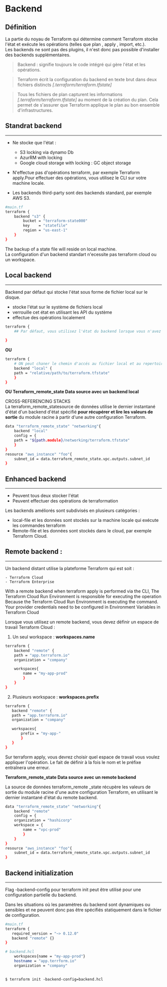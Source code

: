# Backend 

## Définition 

La partie du noyau de Terraform qui détermine comment Terraform stocke l'état et exécute les opérations (telles que plan , apply , import, etc.).   
Les backends ne sont pas des plugins, il n'est donc pas possible d'installer des backends supplémentaires.

> Backend : signifie toujours le code intégré qui gère l'état et les opérations.

> Terraform écrit la configuration du backend en texte brut dans deux fichiers distincts *[.terraform/terraform.tfstate]*

> Tous les fichiers de plan capturent les informations *[.terraform/terraform.tfstate]* au moment de la création du plan. Cela permet de s'assurer que Terraform applique le plan au bon ensemble d'infrastructures.


## Standrat backend 
---------------------

- Ne stocke que l'état : 

    - S3 locking via dynamo Db 
    - AzurRM with locking 
    - Google cloud storage with locking : GC object storage 

- N'effectue pas d'opérations terraform, par exemple Terraform apply.Pour effectuer des opérations, vous utilisez le CLI sur votre machine locale.
- Les backends third-party sont des backends standard, par exemple AWS S3.

```sh
#main.tf 
terraform { 
    backend "s3" {
        bucket = "terraform-state000"
        key    = "statefile"
        region = "us-east-1"
    }
}
```
The backup of a state file will reside on local machine.   
La configuration d'un backend standart n'ecessite pas terraform cloud ou un workspace.  

## Local backend 
----------------
Backend par défaut qui stocke l'état sous forme de fichier local sur le disque.

- stocke l'état sur le système de fichiers local
- verrouille cet état en utilisant les API du système
- effectue des opérations localement

```sh 
terraform { 
    ## Par défaut, vous utilisez l'état du backend lorsque vous n'avez pas spécifié backend.
    
}
```

**OU** 

```sh
terraform { 
    # ON peut chaner le chemin d'accés au fichier local et au repertoire de travail
    backend "local" {
    path = "relative/path/to/terraform.tfstate"
    }
}
```
**OU Terraform_remote_state Data source avec un backend local** 

CROSS-REFERENCING STACKS  
La terraform_remote_statesource de données utilise le dernier instantané d'état d'un backend d'état spécifié **pour récupérer et lire les valeurs de sortie** du module racine à partir d'une autre configuration Terraform.

```sh
data "terraform_remote_state" "networking"{ 
    backend "local" 
    config = {
    path = "${path.module}/networking/terraform.tfstate"
    }
}
resource "aws_instance" "foo"{
    subnet_id = data.terraform_remote_state.vpc.outputs.subnet_id 
}
```
    
## Enhanced backend 
-----------------------

- Peuvent tous deux stocker l'état
- Peuvent effectuer des opérations de terraformation

Les backends améliorés sont subdivisés en plusieurs catégories :

- local-file et les données sont stockés sur la machine locale qui exécute les commandes terraform   
- Remote-file et les données sont stockés dans le cloud, par exemple Terraform Cloud.

## Remote backend : 
---------------------------

Un backend distant utilise la plateforme Terraform qui est soit :

    - Terraform Cloud
    - Terraform Enterprise

With a remote backend when terraform apply is performed via the CLI, The Terraform Cloud Run Environment is responsible for executing the operation Because the Terraform Cloud Run Environment is executing the command. Your provider credentials need to be configured in Environment Variables in Terraform Cloud

Lorsque vous utilisez un remote backend, vous devez définir un espace de travail Terraform Cloud : 

1. Un seul workspace : **workspaces.name**

```sh
terraform { 
    backend "remote" {
    path = "app.terraform.io"
    organization = "company" 

    workspaces{
        name = "my-app-prod"
        }
    }
}
```
2. Plusieurs workspace : **workspaces.prefix**

 ```sh
terraform { 
    backend "remote" {
    path = "app.terraform.io"
    organization = "company" 

    workspaces{
        prefix = "my-app-"
        }
    }
}
```

Sur terraform apply, vous devrez choisir quel espace de travail vous voulez appliquer l'opération. Le fait de définir à la fois le nom et le préfixe entraînera une erreur.

**Terraform_remote_state Data source avec un remote backend** 

La source de données terraform_remote _state récupère les valeurs de sortie du module racine d'une autre configuration Terraform, en utilisant le dernier instantané d'état du remote backend.

```sh
data "terraform_remote_state" "networking"{ 
    backend "remote" 
    config = {
    organization = "hashicorp"
    workspace = {
        name = "vpc-prod"
        }
    }
}
resource "aws_instance" "foo"{
    subnet_id = data.terraform_remote_state.vpc.outputs.subnet_id 
}
```

## Backend initialization 
-------------------------

Flag -backend-config pour terraform init peut être utilisé pour une configuration partielle du backend. 

Dans les situations où les paramètres du backend sont dynamiques ou sensibles et ne peuvent donc pas être spécifiés statiquement dans le fichier de configuration.

 ```sh 
#main.tf
terraform { 
    required_version = "~> 0.12.0"
    backend "remote" {}
}
```  

```sh
# backend.hcl 
    workspaces{name = "my-app-prod"}
    hostname = "app.terrform.io"
    organization = "company" 
    
```

`$ terraform init -backend-config=backend.hcl`
















